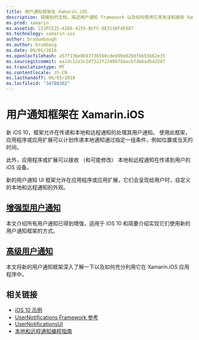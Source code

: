 ```yaml
---
title: 用户通知框架在 Xamarin.iOS
description: 链接到的文档，描述用户通知 framework 以及如何使用它来发送和接收 Xamarin.iOS 应用程序中的本地和远程通知。
ms.prod: xamarin
ms.assetid: 223FCE25-A3E6-4255-BCFC-0E3136F4E987
ms.technology: xamarin-ios
author: bradumbaugh
ms.author: brumbaug
ms.date: 09/01/2016
ms.openlocfilehash: a57f136e8b97736598cde899e028dfbb55b62e35
ms.sourcegitcommit: ea1dc12a3c2d7322f234997daacbfdb6ad542507
ms.translationtype: MT
ms.contentlocale: zh-CN
ms.lasthandoff: 06/05/2018
ms.locfileid: "34788302"
---
```

# <a name="user-notifications-framework-in-xamarinios"></a>用户通知框架在 Xamarin.iOS

新 iOS 10，框架允许在传递和本地和远程通知的处理其用户通知。 使用此框架，应用程序或应用扩展可以计划传递本地通知通过指定一组条件，例如位置或当天的时间。

此外，应用程序或扩展可以接收 （和可能修改） 本地和远程通知在传递到用户的 iOS 设备。

新的用户通知 UI 框架允许在应用程序或应用扩展，它们会呈现给用户时，自定义的本地和远程通知的外观。

## <a name="enhanced-user-notificationsiosplatformuser-notificationsenhanced-user-notificationsmd"></a>[增强型用户通知](~/ios/platform/user-notifications/enhanced-user-notifications.md)

本文介绍所有用户通知已得到增强，适用于 iOS 10 和简要介绍实现它们使用新的用户通知框架的方式。

## <a name="advanced-user-notificationsiosplatformuser-notificationsadvanced-user-notificationsmd"></a>[高级用户通知](~/ios/platform/user-notifications/advanced-user-notifications.md)

本文将新的用户通知框架深入了解一下以及如何充分利用它在 Xamarin.iOS 应用程序中。

## <a name="related-links"></a>相关链接

- [iOS 10 示例](https://developer.xamarin.com/samples/ios/iOS10/)
- [UserNotifications Framework 参考](https://developer.apple.com/reference/usernotifications)
- [UserNotificationsUI](https://developer.apple.com/reference/usernotificationsui)
- [本地和远程通知编程指南](https://developer.apple.com/library/prerelease/content/documentation/NetworkingInternet/Conceptual/RemoteNotificationsPG/Chapters/Introduction.html)
